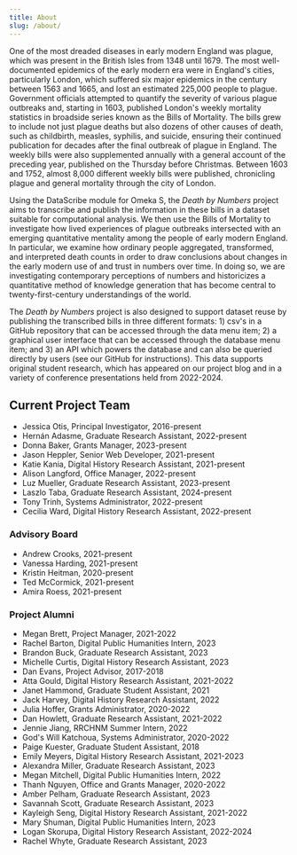 ```yaml
---
title: About
slug: /about/
---
```


One of the most dreaded diseases in early modern England was plague, which was present in the British Isles from 1348 until 1679. The most well-documented epidemics of the early modern era were in England's cities, particularly London, which suffered six major epidemics in the century between 1563 and 1665, and lost an estimated 225,000 people to plague. Government officials attempted to quantify the severity of various plague outbreaks and, starting in 1603, published London's weekly mortality statistics in broadside series known as the Bills of Mortality. The bills grew to include not just plague deaths but also dozens of other causes of death, such as childbirth, measles, syphilis, and suicide, ensuring their continued publication for decades after the final outbreak of plague in England. The weekly bills were also supplemented annually with a general account of the preceding year, published on the Thursday before Christmas. Between 1603 and 1752, almost 8,000 different weekly bills were published, chronicling plague and general mortality through the city of London.

Using the DataScribe module for Omeka S, the _Death by Numbers_ project aims to transcribe and publish the information in these bills in a dataset suitable for computational analysis. We then use the Bills of Mortality to investigate how lived experiences of plague outbreaks intersected with an emerging
quantitative mentality among the people of early modern England. In particular, we examine how ordinary people aggregated, transformed, and interpreted death counts in order to draw conclusions about changes in the early modern use of and trust in numbers over time. In doing so, we are investigating contemporary perceptions of numbers and historicizes a quantitative method of knowledge generation
that has become central to twenty-first-century understandings of the world.

The _Death by Numbers_ project is also designed to support dataset reuse by publishing the transcribed bills in three different formats: 1) csv's in a GitHub repository that can be accessed through the data menu item; 2) a graphical user interface that can be accessed through the database menu item; and 3) an API which powers the database and can also be queried directly by users (see our GitHub for instructions). This data supports original student research, which has appeared on our project blog and in a variety of conference presentations held from 2022-2024.

## Current Project Team

- Jessica Otis, Principal Investigator, 2016-present
- Hernán Adasme, Graduate Research Assistant, 2022-present
- Donna Baker, Grants Manager, 2023-present
- Jason Heppler, Senior Web Developer, 2021-present
- Katie Kania, Digital History Research Assistant, 2021-present
- Alison Langford, Office Manager, 2022-present
- Luz Mueller, Graduate Research Assistant, 2023-present
- Laszlo Taba, Graduate Research Assistant, 2024-present
- Tony Trinh, Systems Administrator, 2022-present
- Cecilia Ward, Digital History Research Assistant, 2022-present

### Advisory Board

- Andrew Crooks, 2021-present
- Vanessa Harding, 2021-present
- Kristin Heitman, 2020-present
- Ted McCormick, 2021-present
- Amira Roess, 2021-present

### Project Alumni

- Megan Brett, Project Manager, 2021-2022
- Rachel Barton, Digital Public Humanities Intern, 2023
- Brandon Buck, Graduate Research Assistant, 2023
- Michelle Curtis, Digital History Research Assistant, 2023
- Dan Evans, Project Advisor, 2017-2018
- Atta Gould, Digital History Research Assistant, 2021-2022
- Janet Hammond, Graduate Student Assistant, 2021
- Jack Harvey, Digital History Research Assistant, 2022
- Julia Hoffer, Grants Administrator, 2020-2022
- Dan Howlett, Graduate Research Assistant, 2021-2022
- Jennie Jiang, RRCHNM Summer Intern, 2022
- God's Will Katchoua, Systems Administrator, 2020-2022
- Paige Kuester, Graduate Student Assistant, 2018
- Emily Meyers, Digital History Research Assistant, 2021-2023
- Alexandra Miller, Graduate Research Assistant, 2023
- Megan Mitchell, Digital Public Humanities Intern, 2022
- Thanh Nguyen, Office and Grants Manager, 2020-2022
- Amber Pelham, Graduate Research Assistant, 2023
- Savannah Scott, Graduate Research Assistant, 2023
- Kayleigh Seng, Digital History Research Assistant, 2021-2022
- Mary Shuman, Digital Public Humanities Intern, 2023
- Logan Skorupa, Digital History Research Assistant, 2022-2024
- Rachel Whyte, Graduate Research Assistant, 2023

